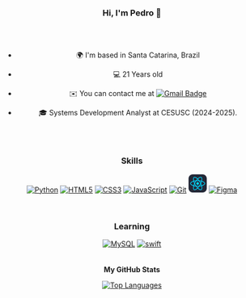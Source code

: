 <div align ="center">
<h3 align="center"> Hi, I'm Pedro 👋 </h3>
<br/>
<br/>

* 🌍 I'm based in Santa Catarina, Brazil 
  
* 💻 21 Years old
  
* ✉️ You can contact me at   [![Gmail Badge](https://img.shields.io/badge/-Gmail-006bed?style=flat-square&logo=Gmail&logoColor=red&link=mailto:{SeuEmail})](mailto:botega321@gmail.com)
  
* 🎓 Systems Development Analyst at CESUSC (2024-2025).


  <br/>
  <br/>

###                 Skills


<p align="center">
 <a href="https://www.python.org/" target="_blank" rel="noreferrer"><img src="https://raw.githubusercontent.com/danielcranney/readme-generator/main/public/icons/skills/python-colored.svg" width="36" height="36" alt="Python" /></a>
 <a href="https://developer.mozilla.org/en-US/docs/Glossary/HTML5" target="_blank" rel="noreferrer"><img src="https://raw.githubusercontent.com/danielcranney/readme-generator/main/public/icons/skills/html5-colored.svg" width="36" height="36" alt="HTML5" /></a>
 <a href="https://www.w3.org/TR/CSS/#css" target="_blank" rel="noreferrer"><img src="https://raw.githubusercontent.com/danielcranney/readme-generator/main/public/icons/skills/css3-colored.svg" width="36" height="36" alt="CSS3" /></a>
 <a href="https://developer.mozilla.org/en-US/docs/Web/JavaScript" target="_blank" rel="noreferrer"><img src="https://raw.githubusercontent.com/danielcranney/readme-generator/main/public/icons/skills/javascript-colored.svg" width="36" height="36" alt="JavaScript" /></a>
 <a href="https://git-scm.com/" target="_blank" rel="noreferrer"><img src="https://raw.githubusercontent.com/danielcranney/readme-generator/main/public/icons/skills/git-colored.svg" width="36" height="36" alt="Git" /></a>
 <a href="https://reactnative.dev/" target="_blank" rel="noreferrer"><img src="https://raw.githubusercontent.com/tandpfun/skill-icons/65dea6c4eaca7da319e552c09f4cf5a9a8dab2c8/icons/React-Dark.svg" width="36" height="36" alt="Git" /></a>
   <a href="https://www.figma.com/" target="_blank" rel="noreferrer"><img src="https://raw.githubusercontent.com/danielcranney/readme-generator/main/public/icons/skills/figma-colored.svg" width="36" height="36" alt="Figma" /></a>
 </p>
<br/>

### Learning


<p align="center">
  <a href="https://www.mysql.com/" target="_blank" rel="noreferrer"><img src="https://raw.githubusercontent.com/danielcranney/readme-generator/main/public/icons/skills/mysql-colored.svg" width="36" height="36" alt="MySQL" /></a>
  <a href="https://www.swift.org/documentation/" target="_blank" rel="noreferrer"><img src="https://skillicons.dev/icons?i=swift" width="36" height="36" alt="swift" /></a>

   <br/>
   <br/>
   <br/>
<b>My GitHub Stats</b>



<br/>

<a href="https://github.com/Botegaa" align="center"><img src="https://github-readme-stats.vercel.app/api/top-langs/?username=Botegaa&langs_count=5&title_color=0891b2&text_color=ffffff&icon_color=0891b2&bg_color=1c1917&hide_border=true&locale=en&custom_title=Top%20%Languages" alt="Top Languages" /></a>
  </div>
</p>
